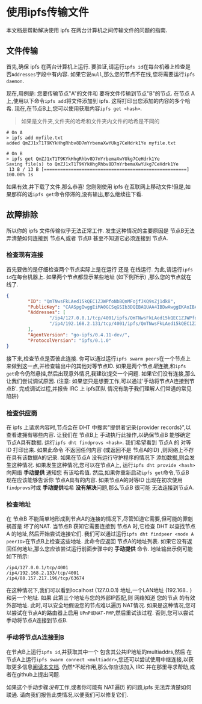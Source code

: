 
# 使用ipfs传输文件

本文档是帮助解决使用 ipfs 在两台计算机之间传输文件的问题的指南. 

## 文件传输

首先,确保 ipfs 在两台计算机上运行. 要验证,请运行`ipfs
id`在每台机器上检查是否`Addresses`字段中有内容. 如果它说`null`,那么您的节点不在线,您将需要运行`ipfs
daemon`. 

现在,用例是: 您要传输节点"A"的文件和 要将文件传输到节点"B"的节点. 在节点 A 上,使用以下命令`ipfs add`将文件添加到 ipfs. 这将打印出您添加的内容的多个哈希. 现在,在节点B上,您可以使用获取内容`ipfs get <hash>`. 
> 如果是文件夹,文件夹的哈希和文件夹内文件的哈希是不同的

    # On A
    > ipfs add myfile.txt
    added QmZJ1xT1T9KYkHhgRhbv8D7mYrbemaXwYUkg7CeHdrk1Ye myfile.txt

    # On B
    > ipfs get QmZJ1xT1T9KYkHhgRhbv8D7mYrbemaXwYUkg7CeHdrk1Ye
    Saving file(s) to QmZJ1xT1T9KYkHhgRhbv8D7mYrbemaXwYUkg7CeHdrk1Ye
     13 B / 13 B [=====================================================] 100.00% 1s

如果有效,并下载了文件,那么恭喜! 您刚刚使用 ipfs 在互联网上移动文件!但是,如果那样的话`ipfs get`命令停滞的,没有输出,那么继续往下看. 

## 故障排除

所以你的 ipfs 文件传输似乎无法正常工作. 发生这种情况的主要原因是 节点B无法弄清楚如何连接到 节点A,或者 节点B 甚至不知道它必须连接到 节点A.

### 检查现有连接

首先要做的是仔细检查两个节点实际上是在运行 还是 在线运行. 为此,请运行`ipfs id`在每台机器上. 如果两个节点都显示某些地址 (如下例所示) ,那么您的节点就在线了. 

```json
{
        "ID": "QmTNwsFkLAed15kQEC1ZJWPfoNbBQnMFojfJKQ9sZj1dk8",
        "PublicKey": "CAASpgIwggEiMA0GCSqGSIb3DQEBAQUAA4IBDwAwggEKAoIBAQDZb6znj3LQZKP1+X81exf+vbnqNCMtHjZ5RKTCm7Fytnfe+AI1fhs9YbZdkgFkM1HLxmIOLQj2bMXPIGxUM+EnewN8tWurx4B3+lR/LWNwNYcCFL+jF2ltc6SE6BC8kMLEZd4zidOLPZ8lIRpd0x3qmsjhGefuRwrKeKlR4tQ3C76ziOms47uLdiVVkl5LyJ5+mn4rXOjNKt/oy2O4m1St7X7/yNt8qQgYsPfe/hCOywxCEIHEkqmil+vn7bu4RpAtsUzCcBDoLUIWuU3i6qfytD05hP8Clo+at+l//ctjMxylf3IQ5qyP+yfvazk+WHcsB0tWueEmiU5P2nfUUIR3AgMBAAE=",
        "Addresses": [
                "/ip4/127.0.0.1/tcp/4001/ipfs/QmTNwsFkLAed15kQEC1ZJWPfoNbBQnMFojfJKQ9sZj1dk8",
                "/ip4/192.168.2.131/tcp/4001/ipfs/QmTNwsFkLAed15kQEC1ZJWPfoNbBQnMFojfJKQ9sZj1dk8",
        ],
        "AgentVersion": "go-ipfs/0.4.11-dev/",
        "ProtocolVersion": "ipfs/0.1.0"
}
```

接下来,检查节点是否彼此连接. 你可以通过运行`ipfs swarm peers`在一个节点上来做到这一点,并检查输出中的其他对等节点ID. 如果是两个节点*是*连接,和`ipfs get`命令仍然悬挂,然后出现意外情况,我建议提交一个问题. 如果它们没有连接,那么让我们尝试调试原因.  (注意: 如果您只是想要工作,可以通过'手动将节点A连接到节点B'. 完成调试过程,并报告 IRC 上 ipfs团队 情况有助于我们理解人们常遇的常见陷阱) 

### 检查供应商

在 ipfs 上请求内容时,节点会在 DHT 中搜索"提供者记录{provider records}",以查看谁拥有哪些内容. 让我们在 节点B上 手动执行此操作,以确保节点B 能够确定节点A具有数据. 运行`ipfs dht findprovs <hash>`. 我们希望看到 节点A 的 对等ID 打印出来. 如果此命令 不返回任何内容 (或返回不是 节点A的ID) ,则网络上不存在具有该数据A的记录. 如果在节点A 没有运行守护程序的情况下 添加数据,则会发生这种情况. 如果发生这种情况,您可以在节点A上, 运行`ipfs dht provide <hash>` 向网络 **手动提供** 通知您 有该哈希值. 然后,如果你重新启动`ipfs get`命令,节点B 现在应该能够告诉你 节点A具有的内容. 如果节点A的对等ID 出现在初次使用`findprovs`时或 **手动提供**哈希 **没有解决**问题,那么节点B 很可能 无法连接到节点A.

### 检查地址

在 节点B 不能简单地形成到节点A的连接的情况下,尽管知道它需要,但可能的罪魁祸首是 坏了的NAT. 当节点B 获知它需要连接到 节点A 时,它检查 DHT 以查找节点A 的地址,然后开始尝试连接它们. 我们可以通过运行`ipfs dht findpeer <node A peerID>`在节点B上检查这些地址. 此命令应返回 节点A的地址列表. 如果它没有返回任何地址,那么您应该尝试运行前面步骤中的 **手动提供** 命令. 地址输出示例可能如下所示:  

    /ip4/127.0.0.1/tcp/4001
    /ip4/192.168.2.133/tcp/4001
    /ip4/88.157.217.196/tcp/63674

在这种情况下,我们可以看到localhost (127.0.0.1) 地址,一个LAN地址 (192.168.*.* ) 和另一个地址. 如果 此第三个地址与您的外部IP匹配,则 网络知道 您的节点 的有效外部地址. 此时,可以安全地假设您的节点难以遍历 NAT情况. 如果是这种情况,您可以尝试在节点A的路由器上启用 `UPnP或NAT-PMP`,然后重试该过程. 否则,您可以尝试手动将节点A连接到节点B.

### 手动将节点A连接到B

在节点B上运行`ipfs id`,并获取其中一个 包含其公共IP地址的multiaddrs,然后 在节点A上运行`ipfs swarm connect <multiaddr>`,您还可以尝试使用中继连接,以获取更多信息[阅读本文档](./experimental-features.zh.md#circuit-relay). 仍然*不起作用,那么你应该加入 IRC 并在那里寻求帮助,或者在github上提出问题.

 如果这个手动步骤*没有*工作,或者你可能有 NAT遍历 的问题,ipfs 无法弄清楚如何联通. 请向我们报告此类情况,以便我们可以修复它们. 
